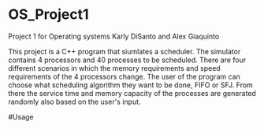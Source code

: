 # OS_Project1
Project 1 for Operating systems
Karly DiSanto and Alex Giaquinto

This project is a C++ program that siumlates a scheduler. The simulator contains 4 processors and 40 processes to be scheduled. There are four different scenarios in which the memory requirements and speed requirements of the 4 processors change. The user of the program can choose what scheduling algorithm they want to be done, FIFO or SFJ. From there the service time and memory capacity of the processes are generated randomly also based on the user's input. 

#Usage
